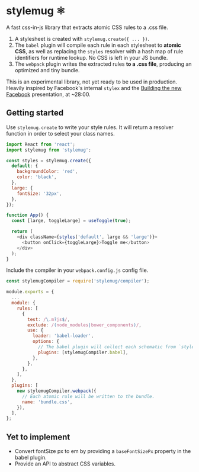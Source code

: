 # stylemug ⚛️

A fast css-in-js library that extracts atomic CSS rules to a .css file.

1. A stylesheet is created with `stylemug.create({ ... })`.
2. The `babel` plugin will compile each rule in each stylesheet to **atomic CSS**, as well as replacing the `styles` resolver with a hash map of rule identifiers for runtime lookup. No CSS is left in your JS bundle.
3. The `webpack` plugin writes the extracted rules **to a .css file**, producing an optimized and tiny bundle.

This is an experimental library, not yet ready to be used in production. Heavily inspired by Facebook's internal `stylex` and the [Building the new Facebook](https://developers.facebook.com/videos/2019/building-the-new-facebookcom-with-react-graphql-and-relay/) presentation, at ~28:00.

## Getting started

Use `stylemug.create` to write your style rules. It will return a resolver function in order to select your class names.

```javascript
import React from 'react';
import stylemug from 'stylemug';

const styles = stylemug.create({
  default: {
    backgroundColor: 'red',
    color: 'black',
  },
  large: {
    fontSize: '32px',
  },
});

function App() {
  const [large, toggleLarge] = useToggle(true);

  return (
    <div className={styles('default', large && 'large')}>
      <button onClick={toggleLarge}>Toggle me</button>
    </div>
  );
}
```

Include the compiler in your `webpack.config.js` config file.

```javascript
const stylemugCompiler = require('stylemug/compiler');

module.exports = {
  ...
  module: {
    rules: [
      {
        test: /\.m?js$/,
        exclude: /(node_modules|bower_components)/,
        use: {
          loader: 'babel-loader',
          options: {
            // The babel plugin will collect each schematic from `stylemug.create` and rewrite the schema to a lookup table.
            plugins: [stylemugCompiler.babel],
          },
        },
      },
    ],
  },
  plugins: [
    new stylemugCompiler.webpack({
      // Each atomic rule will be written to the bundle.
      name: 'bundle.css',
    }),
  ],
};
```

## Yet to implement

- Convert fontSize px to em by providing a `baseFontSizePx` property in the babel plugin.
- Provide an API to abstract CSS variables.
